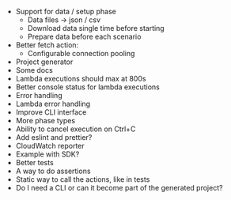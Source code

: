 - Support for data / setup phase
    - Data files -> json / csv
    - Download data single time before starting
    - Prepare data before each scenario
- Better fetch action:
    - Configurable connection pooling
- Project generator
- Some docs
- Lambda executions should max at 800s
- Better console status for lambda executions
- Error handling
- Lambda error handling
- Improve CLI interface
- More phase types
- Ability to cancel execution on Ctrl+C
- Add eslint and prettier?
- CloudWatch reporter
- Example with SDK?
- Better tests
- A way to do assertions
- Static way to call the actions, like in tests
- Do I need a CLI or can it become part of the generated project?
